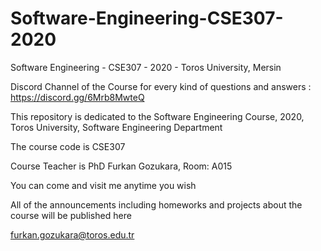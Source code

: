 # Software-Engineering-CSE307-2020

Software Engineering - CSE307 - 2020 - Toros University, Mersin

Discord Channel of the Course for every kind of questions and answers : https://discord.gg/6Mrb8MwteQ

This repository is dedicated to the Software Engineering Course, 2020, Toros University, Software Engineering Department

The course code is CSE307

Course Teacher is PhD Furkan Gozukara, Room: A015

You can come and visit me anytime you wish

All of the announcements including homeworks and projects about the course will be published here

furkan.gozukara@toros.edu.tr
